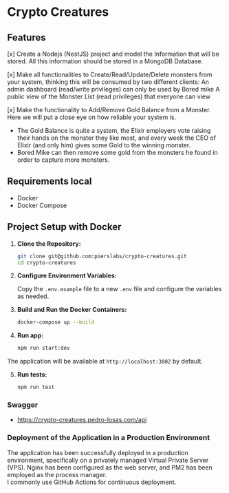 # Crypto Creatures

## Features
[x] Create a Nodejs (NestJS) project and model the Information that will be stored. All this information should be stored in a  MongoDB Database.

[x] Make all functionalities to Create/Read/Update/Delete monsters from your system, thinking this will be consumed by two different clients:
An admin dashboard (read/write privileges) can only be used by Bored mike
A public view of the Monster List (read privileges) that everyone can view

[x] Make the functionality to Add/Remove Gold Balance from a Monster. Here we will put a close eye on how reliable your system is.
 - The Gold Balance is quite a system, the Elixir employers vote raising their hands on the monster they like most, and every week the CEO of Elixir (and only him) gives some Gold to the winning monster. 
 - Bored Mike can then remove some gold from the monsters he found in order to capture more monsters.

## Requirements local
- Docker
- Docker Compose

## Project Setup with Docker

1. **Clone the Repository:**

    ```bash
    git clone git@github.com:pierslabs/crypto-creatures.git
    cd crypto-creatures
    ```

2. **Configure Environment Variables:**

   Copy the `.env.example` file to a new `.env` file and configure the variables as needed.

3. **Build and Run the Docker Containers:**

    ```bash
    docker-compose up --build
    ```

4. **Run app:**
    ```bash
    npm run start:dev
    ```

The application will be available at `http://localhost:3002` by default.

5. **Run tests:**
    ```bash
    npm run test
    ```

### Swagger
 - https://crypto-creatures.pedro-losas.com/api


### Deployment of the Application in a Production Environment
The application has been successfully deployed in a production environment, specifically on a privately managed Virtual Private Server (VPS). Nginx has been configured as the web server, and PM2 has been employed as the process manager.   
I commonly use GitHub Actions for continuous deployment.